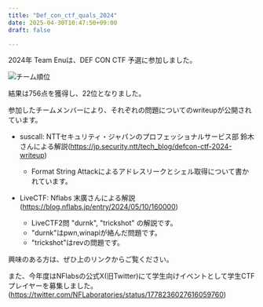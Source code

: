 ```yaml
---
title: "Def_con_ctf_quals_2024"
date: 2025-04-30T10:47:50+09:00
draft: false

---
```


2024年 Team Enuは、DEF CON CTF 予選に参加しました。

![チーム順位](/writeup/def_con_ctf_quals_2024/team_result.png)

結果は756点を獲得し、22位となりました。

参加したチームメンバーにより、それぞれの問題についてのwriteupが公開されています。

- suscall: NTTセキュリティ・ジャパンのプロフェッショナルサービス部 鈴木さんによる解説(<https://jp.security.ntt/tech_blog/defcon-ctf-2024-writeup>)
    - Format String Attackによるアドレスリークとシェル取得について書かれています。



- LiveCTF: Nflabs 末廣さんによる解説(<https://blog.nflabs.jp/entry/2024/05/10/160000>)
    - LiveCTF2問 "durnk", "trickshot" の解説です。
    - "durnk"はpwn,winapiが絡んだ問題です。
    - "trickshot"はrevの問題です。


興味のある方は、ぜひ上のリンクからご覧ください。

また、今年度はNFlabsの公式X(旧Twitter)にて学生向けイベントとして学生CTFプレイヤーを募集しました。
(<https://twitter.com/NFLaboratories/status/1778236027616059760>)
